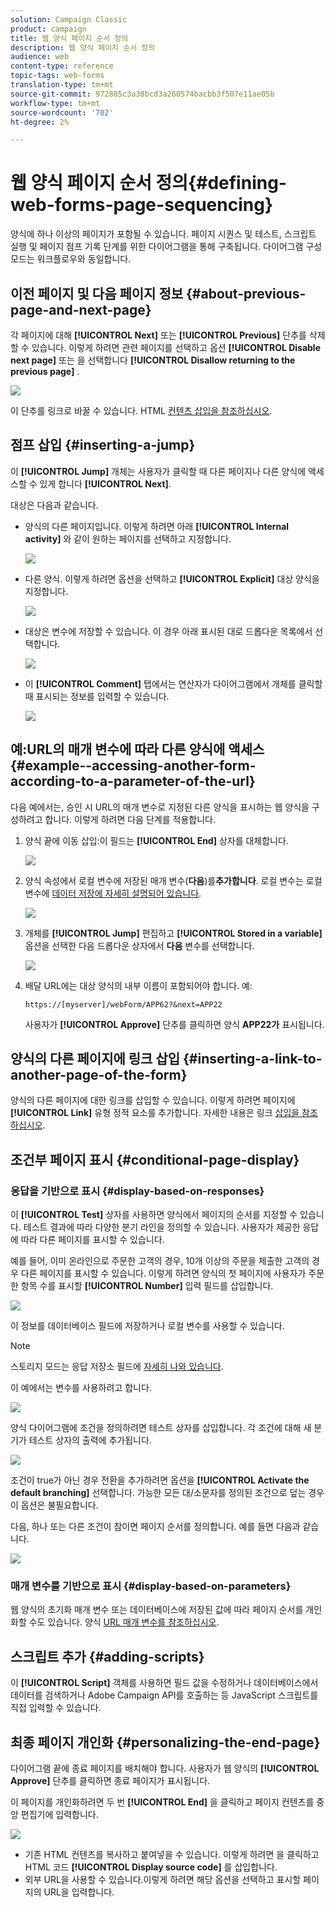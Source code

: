 ```yaml
---
solution: Campaign Classic
product: campaign
title: 웹 양식 페이지 순서 정의
description: 웹 양식 페이지 순서 정의
audience: web
content-type: reference
topic-tags: web-forms
translation-type: tm+mt
source-git-commit: 972885c3a38bcd3a260574bacbb3f507e11ae05b
workflow-type: tm+mt
source-wordcount: '702'
ht-degree: 2%

---
```



# 웹 양식 페이지 순서 정의{#defining-web-forms-page-sequencing}

양식에 하나 이상의 페이지가 포함될 수 있습니다. 페이지 시퀀스 및 테스트, 스크립트 실행 및 페이지 점프 기록 단계를 위한 다이어그램을 통해 구축됩니다. 다이어그램 구성 모드는 워크플로우와 동일합니다.

## 이전 페이지 및 다음 페이지 정보 {#about-previous-page-and-next-page}

각 페이지에 대해 **[!UICONTROL Next]** 또는 **[!UICONTROL Previous]** 단추를 삭제할 수 있습니다. 이렇게 하려면 관련 페이지를 선택하고 옵션 **[!UICONTROL Disable next page]** 또는 을 선택합니다 **[!UICONTROL Disallow returning to the previous page]** .

![](assets/s_ncs_admin_survey_no_next_page.png)

이 단추를 링크로 바꿀 수 있습니다. HTML [컨텐츠 삽입을 참조하십시오](../../web/using/static-elements-in-a-web-form.md#inserting-html-content).

## 점프 삽입 {#inserting-a-jump}

이 **[!UICONTROL Jump]** 개체는 사용자가 클릭할 때 다른 페이지나 다른 양식에 액세스할 수 있게 합니다 **[!UICONTROL Next]**.

대상은 다음과 같습니다.

* 양식의 다른 페이지입니다. 이렇게 하려면 아래 **[!UICONTROL Internal activity]** 와 같이 원하는 페이지를 선택하고 지정합니다.

   ![](assets/s_ncs_admin_jump_param1.png)

* 다른 양식. 이렇게 하려면 옵션을 선택하고 **[!UICONTROL Explicit]** 대상 양식을 지정합니다.

   ![](assets/s_ncs_admin_jump_param2.png)

* 대상은 변수에 저장할 수 있습니다. 이 경우 아래 표시된 대로 드롭다운 목록에서 선택합니다.

   ![](assets/s_ncs_admin_jump_param3.png)

* 이 **[!UICONTROL Comment]** 탭에서는 연산자가 다이어그램에서 개체를 클릭할 때 표시되는 정보를 입력할 수 있습니다.

   ![](assets/s_ncs_admin_survey_jump_comment.png)

## 예:URL의 매개 변수에 따라 다른 양식에 액세스 {#example--accessing-another-form-according-to-a-parameter-of-the-url}

다음 예에서는, 승인 시 URL의 매개 변수로 지정된 다른 양식을 표시하는 웹 양식을 구성하려고 합니다. 이렇게 하려면 다음 단계를 적용합니다.

1. 양식 끝에 이동 삽입:이 필드는 **[!UICONTROL End]** 상자를 대체합니다.

   ![](assets/s_ncs_admin_survey_jump_sample1.png)

1. 양식 속성에서 로컬 변수에 저장된 매개 변수(**다음**)를&#x200B;**추가합니다**. 로컬 변수는 로컬 변수에 [데이터 저장에 자세히 설명되어 있습니다](../../web/using/web-forms-answers.md#storing-data-in-a-local-variable).

   ![](assets/s_ncs_admin_survey_jump_sample2.png)

1. 개체를 **[!UICONTROL Jump]** 편집하고 **[!UICONTROL Stored in a variable]** 옵션을 선택한 다음 드롭다운 상자에서 **다음** 변수를 선택합니다.

   ![](assets/s_ncs_admin_survey_jump_sample3.png)

1. 배달 URL에는 대상 양식의 내부 이름이 포함되어야 합니다. 예:

   ```
   https://[myserver]/webForm/APP62?&next=APP22
   ```

   사용자가 **[!UICONTROL Approve]** 단추를 클릭하면 양식 **APP22가** 표시됩니다.

## 양식의 다른 페이지에 링크 삽입 {#inserting-a-link-to-another-page-of-the-form}

양식의 다른 페이지에 대한 링크를 삽입할 수 있습니다. 이렇게 하려면 페이지에 **[!UICONTROL Link]** 유형 정적 요소를 추가합니다. 자세한 내용은 링크 [삽입을 참조하십시오](../../web/using/static-elements-in-a-web-form.md#inserting-a-link).

## 조건부 페이지 표시 {#conditional-page-display}

### 응답을 기반으로 표시 {#display-based-on-responses}

이 **[!UICONTROL Test]** 상자를 사용하면 양식에서 페이지의 순서를 지정할 수 있습니다. 테스트 결과에 따라 다양한 분기 라인을 정의할 수 있습니다. 사용자가 제공한 응답에 따라 다른 페이지를 표시할 수 있습니다.

예를 들어, 이미 온라인으로 주문한 고객의 경우, 10개 이상의 주문을 제출한 고객의 경우 다른 페이지를 표시할 수 있습니다. 이렇게 하려면 양식의 첫 페이지에 사용자가 주문한 항목 수를 표시할 **[!UICONTROL Number]** 입력 필드를 삽입합니다.

![](assets/s_ncs_admin_survey_test_ex0.png)

이 정보를 데이터베이스 필드에 저장하거나 로컬 변수를 사용할 수 있습니다.

>[!NOTE]
>
>스토리지 모드는 응답 저장소 필드에 [자세히 나와 있습니다](../../web/using/web-forms-answers.md#response-storage-fields).

이 예에서는 변수를 사용하려고 합니다.

![](assets/s_ncs_admin_survey_test_ex1.png)

양식 다이어그램에 조건을 정의하려면 테스트 상자를 삽입합니다. 각 조건에 대해 새 분기가 테스트 상자의 출력에 추가됩니다.

![](assets/s_ncs_admin_survey_test_ex2.png)

조건이 true가 아닌 경우 전환을 추가하려면 옵션을 **[!UICONTROL Activate the default branching]** 선택합니다. 가능한 모든 대/소문자를 정의된 조건으로 덮는 경우 이 옵션은 불필요합니다.

다음, 하나 또는 다른 조건이 참이면 페이지 순서를 정의합니다. 예를 들면 다음과 같습니다.

![](assets/s_ncs_admin_survey_test_ex3.png)

### 매개 변수를 기반으로 표시 {#display-based-on-parameters}

웹 양식의 초기화 매개 변수 또는 데이터베이스에 저장된 값에 따라 페이지 순서를 개인화할 수도 있습니다. 양식 [URL 매개 변수를 참조하십시오](../../web/using/defining-web-forms-properties.md#form-url-parameters).

## 스크립트 추가 {#adding-scripts}

이 **[!UICONTROL Script]** 객체를 사용하면 필드 값을 수정하거나 데이터베이스에서 데이터를 검색하거나 Adobe Campaign API를 호출하는 등 JavaScript 스크립트를 직접 입력할 수 있습니다.

## 최종 페이지 개인화 {#personalizing-the-end-page}

다이어그램 끝에 종료 페이지를 배치해야 합니다. 사용자가 웹 양식의 **[!UICONTROL Approve]** 단추를 클릭하면 종료 페이지가 표시됩니다.

이 페이지를 개인화하려면 두 번 **[!UICONTROL End]** 을 클릭하고 페이지 컨텐츠를 중앙 편집기에 입력합니다.

![](assets/s_ncs_admin_survey_end_page_edit.png)

* 기존 HTML 컨텐츠를 복사하고 붙여넣을 수 있습니다. 이렇게 하려면 을 클릭하고 HTML 코드 **[!UICONTROL Display source code]** 를 삽입합니다.
* 외부 URL을 사용할 수 있습니다.이렇게 하려면 해당 옵션을 선택하고 표시할 페이지의 URL을 입력합니다.

